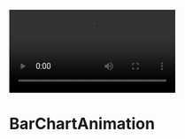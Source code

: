 ![Calory](https://user-images.githubusercontent.com/43252000/113832958-c8cf1a00-9791-11eb-9e97-2f30434b8ff1.mp4)

# BarChartAnimation
